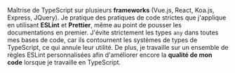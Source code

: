 

Maîtrise de TypeScript sur plusieurs **frameworks** (Vue.js, React, Koa.js, Express, JQuery). Je pratique des pratiques de code strictes que j'applique en utilisant **ESLint** et **Prettier**, même au point de pousser les documentations en premier. J'évite strictement les types `any` dans toutes mes bases de code, car ils contournent les systèmes de types de TypeScript, ce qui annule leur utilité. De plus, je travaille sur un ensemble de règles ESLint personnalisées afin d'améliorer encore la **qualité de mon code** lorsque je travaille en TypeScript.

